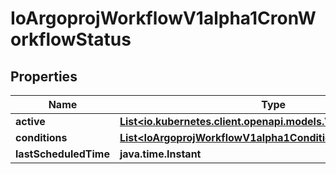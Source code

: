 

# IoArgoprojWorkflowV1alpha1CronWorkflowStatus


## Properties

Name | Type | Description | Notes
------------ | ------------- | ------------- | -------------
**active** | [**List&lt;io.kubernetes.client.openapi.models.V1ObjectReference&gt;**](io.kubernetes.client.openapi.models.V1ObjectReference.md) |  |  [optional]
**conditions** | [**List&lt;IoArgoprojWorkflowV1alpha1Condition&gt;**](IoArgoprojWorkflowV1alpha1Condition.md) |  |  [optional]
**lastScheduledTime** | **java.time.Instant** |  |  [optional]



